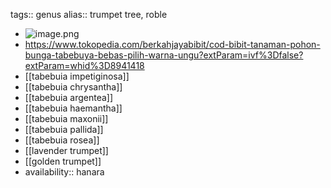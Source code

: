 tags:: genus
alias:: trumpet tree, roble

- ![image.png](../assets/image_1713798901962_0.png)
- https://www.tokopedia.com/berkahjayabibit/cod-bibit-tanaman-pohon-bunga-tabebuya-bebas-pilih-warna-ungu?extParam=ivf%3Dfalse?extParam=whid%3D8941418
- [[tabebuia impetiginosa]]
- [[tabebuia chrysantha]]
- [[tabebuia argentea]]
- [[tabebuia haemantha]]
- [[tabebuia maxonii]]
- [[tabebuia pallida]]
- [[tabebuia rosea]]
- [[lavender trumpet]]
- [[golden trumpet]]
- availability:: hanara